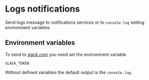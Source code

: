 # Logs notifications

Send logs message to notifications services or to `console.log` setting environment variables.

## Environment variables

To send to [slack.com](slack.com) you need set the environment variable

    SLACK_TOKEN

Without defined variables the default output is the `console.log`.
